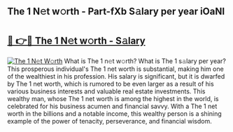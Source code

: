 ## The 1 N𝚎t w𝚘rth - Part-fXb S𝚊lary per year iOaNI

# <h2><a href="http://gc36enm.nevu.top/?p=The+1">🔗 👉🔴 The 1 N𝚎t w𝚘rth - S𝚊lary</a></h2>

[![The 1 N𝚎t W𝚘rth](https://i.imgur.com/Oavwk0R.jpeg)](http://gc36enm.nevu.top/?p=The+1)
What is The 1 n𝚎t w𝚘rth? What is The 1 s𝚊lary per year?
This prosperous individual's The 1 net worth is substantial, making him one of the wealthiest in his profession. His salary is significant, but it is dwarfed by The 1 net worth, which is rumored to be even larger as a result of his various business interests and valuable real estate investments. This wealthy man, whose The 1 net worth is among the highest in the world, is celebrated for his business acumen and financial savvy. With a The 1 net worth in the billions and a notable income, this wealthy person is a shining example of the power of tenacity, perseverance, and financial wisdom.
